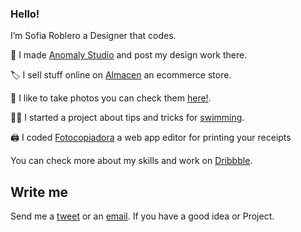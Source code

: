 ### Hello!


I’m Sofia Roblero a Designer that codes.

🎨 I made [Anomaly Studio](https://twitter.com/anomalylab) and post my design work there.

🏷️ I sell stuff online on [Almacen](https://almacen.mercadoshops.com.mx/) an ecommerce store.

📸 I like to take photos you can check them [here!](https://fofiane.tumblr.com/).

🏊‍♂️ I started a project about tips and tricks for [swimming](https://www.instagram.com/aletasport/).

🖨️ I coded [Fotocopiadora](https://fofia.github.io/) a web app editor for printing your receipts

You can check more about my skills and work on [Dribbble](https://dribbble.com/anomalylab).

## Write me

Send me a [tweet](https://twitter.com/fofiane) or an [email](mailto:fofianee@gmail.com). If you have a good idea or Project.
